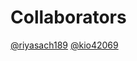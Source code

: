 # Collaborators
[@riyasach189](https://github.com/riyasach189)
[@kio42069](https://github.com/kio42069)
